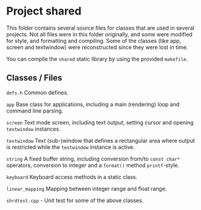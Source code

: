 # Project shared

This folder contains several source files for classes that are used in several
projects. Not all files were in this folder originally, and some were modified
for style, and formatting and compiling. Some of the classes (like app, screen
and textwindow) were reconstructed since they were lost in time.

You can compile the `shared` static library by using the provided
`makefile`.

## Classes / Files

`defs.h` Common defines.

`app` Base class for applications, including a main (rendering) loop and
command line parsing.

`screen` Text mode screen, including text output, setting cursor and opening
`textwindow` instances.

`textwindow` Text (sub-)window that defines a rectangular area where output
is restricted while the `textwindow` instance is active.

`string` A fixed buffer string, including conversion from/to `const char*`
operators, conversion to integer and a `format()` method `printf`-style.

`keyboard` Keyboard access methods in a static class.

`linear_mapping` Mapping between integer range and float range.

`shrdtest.cpp` - Unit test for some of the above classes.
